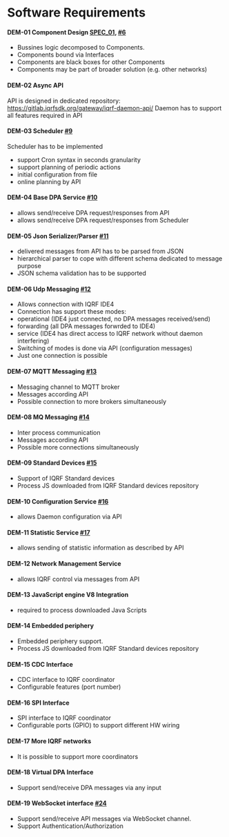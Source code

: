 # Software Requirements

#### **DEM-01** Component Design [SPEC_01](../product-spec/product-spec.md#1-software-specification), [#6](https://gitlab.iqrfsdk.org/gateway/iqrf-daemon/issues/6)
  * Bussines logic decomposed to Components.
  * Components bound via Interfaces
  * Components are black boxes for other Components
  * Components may be part of broader solution (e.g. other networks)

#### **DEM-02** Async API
API is designed in dedicated repository:
https://gitlab.iqrfsdk.org/gateway/iqrf-daemon-api/
Daemon has to support all features required in API

#### **DEM-03** Scheduler [#9](https://gitlab.iqrfsdk.org/gateway/iqrf-daemon/issues/9)
Scheduler has to be implemented
- support Cron syntax in seconds granularity
- support planning of periodic actions
- initial configuration from file
- online planning by API

#### **DEM-04** Base DPA Service [#10](https://gitlab.iqrfsdk.org/gateway/iqrf-daemon/issues/10)
- allows send/receive DPA request/responses from API
- allows send/receive DPA request/responses from Scheduler

#### **DEM-05** Json Serializer/Parser [#11](https://gitlab.iqrfsdk.org/gateway/iqrf-daemon/issues/11)
- delivered messages from API has to be parsed from JSON
- hierarchical parser to cope with different schema dedicated to message purpose
- JSON schema validation has to be supported

#### **DEM-06** Udp Messaging [#12](https://gitlab.iqrfsdk.org/gateway/iqrf-daemon/issues/12)
- Allows connection with IQRF IDE4
- Connection has support these modes:
 - operational (IDE4 just connected, no DPA messages received/send)
 - forwarding (all DPA messages forwrded to IDE4)
 - service (IDE4 has direct access to IQRF network without daemon interfering)
- Switching of modes is done via API (configuration messages)
- Just one connection is possible

#### **DEM-07** MQTT Messaging [#13](https://gitlab.iqrfsdk.org/gateway/iqrf-daemon/issues/13)
- Messaging channel to MQTT broker
- Messages according API
- Possible connection to more brokers simultaneously

#### **DEM-08** MQ Messaging [#14](https://gitlab.iqrfsdk.org/gateway/iqrf-daemon/issues/14)
- Inter process communication
- Messages according API
- Possible more connections simultaneously

#### **DEM-09** Standard Devices [#15](https://gitlab.iqrfsdk.org/gateway/iqrf-daemon/issues/15)
- Support of IQRF Standard devices
- Process JS downloaded from IQRF Standard devices repository

#### **DEM-10** Configuration Service [#16](https://gitlab.iqrfsdk.org/gateway/iqrf-daemon/issues/16)
- allows Daemon configuration via API

#### **DEM-11** Statistic Service [#17](https://gitlab.iqrfsdk.org/gateway/iqrf-daemon/issues/17)
- allows sending of statistic information as described by API

#### **DEM-12** Network Management Service
- allows IQRF control via messages from API

#### **DEM-13** JavaScript engine V8 Integration
- required to process downloaded Java Scripts  

#### **DEM-14** Embedded periphery
- Embedded periphery support.  
- Process JS downloaded from IQRF Standard devices repository

#### **DEM-15** CDC Interface
- CDC interface to IQRF coordinator
- Configurable features (port number)

#### **DEM-16** SPI Interface
- SPI interface to IQRF coordinator
- Configurable ports (GPIO) to support different HW wiring

#### **DEM-17** More IQRF networks
- It is possible to support more coordinators

#### **DEM-18** Virtual DPA Interface
- Support send/receive DPA messages via any input

#### **DEM-19** WebSocket interface [#24](https://gitlab.iqrfsdk.org/gateway/iqrf-daemon/issues/24)
- Support send/receive API messages via WebSocket channel.
- Support Authentication/Authorization
